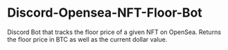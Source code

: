 # Discord-Opensea-NFT-Floor-Bot
Discord Bot that tracks the floor price of a given NFT on OpenSea. Returns the floor price in BTC as well as the current dollar value.
